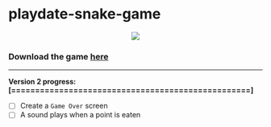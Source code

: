 # playdate-snake-game

<p align="center">
  <img src="https://i.imgur.com/uzDGwGw.png">
</p>

### Download the game [here](https://github.com/Mocchi-Mochi/playdate-snake-game/releases/tag/playdate-snake-v1)

---

**Version 2 progress: [==================================================]**

- [ ] Create a `Game Over` screen
- [ ] A sound plays when a point is eaten
